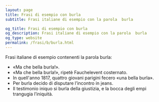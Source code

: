```yaml
---
layout: page
title: Frasi di esempio con burla 
subtitle: Frasi italiane di esempio con la parola  burla

og_title: Frasi di esempio con burla 
og_description: Frasi italiane di esempio con la parola  burla
og_type: website
permalink: /frasi/b/burla.html
---
```


Frasi italiane di esempio contenenti la parola burla:


- «Ma che bella burla!».
- «Ma che bella burla!», ripetè Fauchelevent costernato.
- In quell'anno 1817, quattro giovani parigini fecero «una bella burla».
- Per burla decido di disputare l’incontro in jeans.
- Il testimonio iniquo si burla della giustizia, e la bocca degli empi trangugia l’iniquità.
